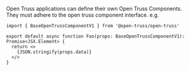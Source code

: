 Open Truss applications can define their own Open Truss Components. They must adhere to the open truss component interface. e.g.

```
import { BaseOpenTrussComponentV1 } from '@open-truss/open-truss'

export default async function Foo(props: BaseOpenTrussComponentV1): Promise<JSX.Element> {
  return <>
    {JSON.stringify(props.data)}
  </>
}
```
